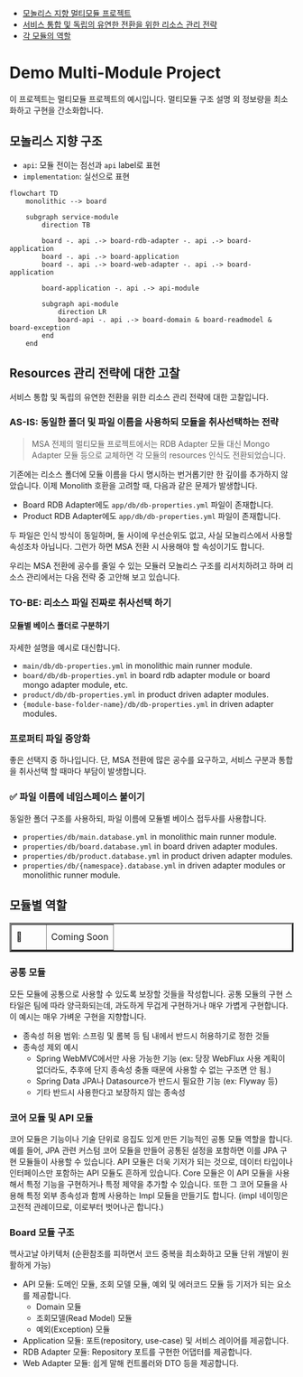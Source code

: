 - [모놀리스 지향 멀티모듈 프로젝트](#ko-monolith)
- [서비스 통합 및 독립의 유연한 전환을 위한 리소스 관리 전략](#ko-resources)
- [각 모듈의 역할](#ko-module-role)

# Demo Multi-Module Project

이 프로젝트는 멀티모듈 프로젝트의 예시입니다.
멀티모듈 구조 설명 외 정보량을 최소화하고 구현을 간소화합니다.

<a id="ko-monolith"></a>

## 모놀리스 지향 구조

- `api`: 모듈 전이는 점선과 `api` label로 표현
- `implementation`: 실선으로 표현

```mermaid
flowchart TD
    monolithic --> board
    
    subgraph service-module
        direction TB

        board -. api .-> board-rdb-adapter -. api .-> board-application
        board -. api .-> board-application
        board -. api .-> board-web-adapter -. api .-> board-application
        
        board-application -. api .-> api-module

        subgraph api-module
            direction LR
            board-api -. api .-> board-domain & board-readmodel & board-exception
        end
    end
```

<a id="ko-resources"></a>

## Resources 관리 전략에 대한 고찰

서비스 통합 및 독립의 유연한 전환을 위한 리소스 관리 전략에 대한 고찰입니다.

### AS-IS: 동일한 폴더 및 파일 이름을 사용하되 모듈을 취사선택하는 전략

> MSA 전제의 멀티모듈 프로젝트에서는 RDB Adapter 모듈 대신 Mongo Adapter 모듈 등으로 교체하면 각 모듈의 resources 인식도 전환되었습니다.

기존에는 리소스 폴더에 모듈 이름을 다시 명시하는 번거롭기만 한 깊이를 추가하지 않았습니다.
이제 Monolith 호환을 고려할 때, 다음과 같은 문제가 발생합니다.

- Board RDB Adapter에도 `app/db/db-properties.yml` 파일이 존재합니다.
- Product RDB Adapter에도 `app/db/db-properties.yml` 파일이 존재합니다.

두 파일은 인식 방식이 동일하며, 둘 사이에 우선순위도 없고, 사실 모놀리스에서 사용할 속성조차 아닙니다.
그런가 하면 MSA 전환 시 사용해야 할 속성이기도 합니다.

우리는 MSA 전환에 공수를 줄일 수 있는 모듈러 모놀리스 구조를 리서치하려고 하며 리소스 관리에서는 다음 전략 중 고안해 보고 있습니다.

### TO-BE: 리소스 파일 진짜로 취사선택 하기

#### 모듈별 베이스 폴더로 구분하기

자세한 설명을 예시로 대신합니다.

- `main/db/db-properties.yml` in monolithic main runner module.
- `board/db/db-properties.yml` in board rdb adapter module or board mongo adapter module, etc.
- `product/db/db-properties.yml` in product driven adapter modules.
- `{module-base-folder-name}/db/db-properties.yml` in driven adapter modules.

### 프로퍼티 파일 중앙화

좋은 선택지 중 하나입니다. 단, MSA 전환에 많은 공수를 요구하고, 서비스 구분과 통합을 취사선택 할 때마다 부담이 발생합니다.

### ✅ 파일 이름에 네임스페이스 붙이기

동일한 폴더 구조를 사용하되, 파일 이름에 모듈별 베이스 접두사를 사용합니다.

- `properties/db/main.database.yml` in monolithic main runner module.
- `properties/db/board.database.yml` in board driven adapter modules.
- `properties/db/product.database.yml` in product driven adapter modules.
- `properties/db/{namespace}.database.yml` in driven adapter modules or monolithic runner module.

<a id="ko-module-role"></a>

## 모듈별 역할

<table border="3">
  <tr height="45">
    <td width="45">🚀</td>
    <td>Coming Soon</td>
  </tr>
</table>

### 공통 모듈

모든 모듈에 공통으로 사용할 수 있도록 보장할 것들을 작성합니다.
공통 모듈의 구현 스타일은 팀에 따라 양극화되는데, 과도하게 무겁게 구현하거나 매우 가볍게 구현합니다.
이 예시는 매우 가벼운 구현을 지향합니다.

- 종속성 허용 범위: 스프링 및 롬복 등 팀 내에서 반드시 허용하기로 정한 것들
- 종속성 제외 예시
  - Spring WebMVC에서만 사용 가능한 기능 (ex: 당장 WebFlux 사용 계획이 없더라도, 추후에 단지 종속성 충돌 때문에 사용할 수 없는 구조면 안 됨.)
  - Spring Data JPA나 Datasource가 반드시 필요한 기능 (ex: Flyway 등)
  - 기타 반드시 사용한다고 보장하지 않는 종속성

### 코어 모듈 및 API 모듈

코어 모듈은 기능이나 기술 단위로 응집도 있게 만든 기능적인 공통 모듈 역할을 합니다.
예를 들어, JPA 관련 커스텀 코어 모듈을 만들어 공통된 설정을 포함하면 이를 JPA 구현 모듈들이 사용할 수 있습니다.
API 모듈은 더욱 기저가 되는 것으로, 데이터 타입이나 인터페이스만 포함하는 API 모듈도 흔하게 있습니다.
Core 모듈은 이 API 모듈을 사용해서 특정 기능을 구현하거나 특정 제약을 추가할 수 있습니다.
또한 그 코어 모듈을 사용해 특정 외부 종속성과 함께 사용하는 Impl 모듈을 만들기도 합니다. (impl 네이밍은 고전적 관례이므로, 이로부터 벗어나곤 합니다.) 

### Board 모듈 구조

헥사고날 아키텍처 (순환참조를 피하면서 코드 중복을 최소화하고 모듈 단위 개발이 원활하게 가능)

- API 모듈: 도메인 모듈, 조회 모델 모듈, 예외 및 에러코드 모듈 등 기저가 되는 요소를 제공합니다.
  - Domain 모듈
  - 조회모델(Read Model) 모듈
  - 예외(Exception) 모듈
- Application 모듈: 포트(repository, use-case) 및 서비스 레이어를 제공합니다.
- RDB Adapter 모듈: Repository 포트를 구현한 어댑터를 제공합니다.
- Web Adapter 모듈: 쉽게 말해 컨트롤러와 DTO 등을 제공합니다.